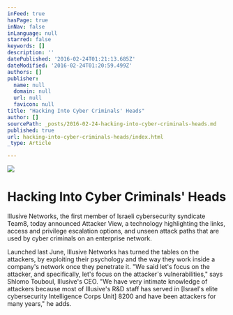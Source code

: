 ```yaml
---
inFeed: true
hasPage: true
inNav: false
inLanguage: null
starred: false
keywords: []
description: ''
datePublished: '2016-02-24T01:21:13.685Z'
dateModified: '2016-02-24T01:20:59.499Z'
authors: []
publisher:
  name: null
  domain: null
  url: null
  favicon: null
title: "Hacking Into Cyber Criminals' Heads"
author: []
sourcePath: _posts/2016-02-24-hacking-into-cyber-criminals-heads.md
published: true
url: hacking-into-cyber-criminals-heads/index.html
_type: Article

---
```

![](https://the-grid-user-content.s3-us-west-2.amazonaws.com/8a619ff6-47ca-4073-84cf-daefa16757b1.png)

# Hacking Into Cyber Criminals' Heads

Illusive Networks, the first member of Israeli cybersecurity syndicate Team8, today announced Attacker View, a technology highlighting the links, access and privilege escalation options, and unseen attack paths that are used by cyber criminals on an enterprise network.

Launched last June, Illusive Networks has turned the tables on the attackers, by exploiting their psychology and the way they work inside a company's network once they penetrate it. "We said let's focus on the attacker, and specifically, let's focus on the attacker's vulnerabilities," says Shlomo Touboul, Illusive's CEO. "We have very intimate knowledge of attackers because most of Illusive's R&D staff has served in \[Israel's elite cybersecurity Intelligence Corps Unit\] 8200 and have been attackers for many years," he adds.